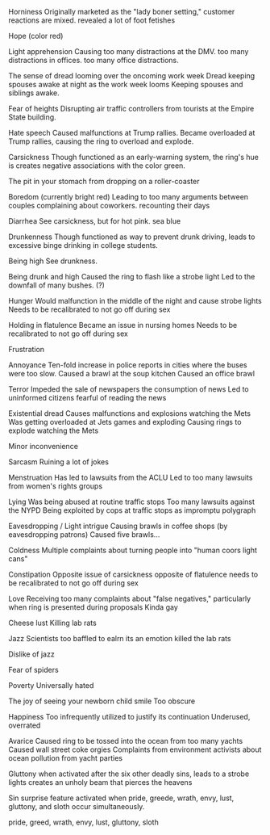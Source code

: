 

Horniness
Originally marketed as the "lady boner setting," customer reactions are mixed. 
revealed a lot of foot fetishes 

Hope (color red)

Light apprehension
Causing too many distractions at the DMV.
too many distractions in offices.
too many office distractions.

The sense of dread looming over the oncoming work week
Dread 
keeping spouses awake at night as the work week looms
Keeping spouses and siblings awake.

Fear of heights
Disrupting air traffic controllers from tourists at the Empire State building.

Hate speech
Caused malfunctions at Trump rallies.
Became overloaded at Trump rallies, causing the ring to overload and explode.

Carsickness 
Though functioned as an early-warning system, the ring's hue is creates negative associations with the color green.

The pit in your stomach from dropping on a roller-coaster


Boredom (currently bright red)
Leading to too many arguments between couples complaining about coworkers.
recounting their days

Diarrhea 
See carsickness, but for hot pink.
sea blue

Drunkenness
Though functioned as way to prevent drunk driving, leads to excessive binge drinking in college students.

Being high
See drunkness.

Being drunk and high 
Caused the ring to flash like a strobe light
Led to the downfall of many bushes. (?)

Hunger
Would malfunction in the middle of the night and cause strobe lights 
Needs to be recalibrated to not go off during sex

Holding in flatulence
Became an issue in nursing homes
Needs to be recalibrated to not go off during sex

Frustration 

Annoyance
Ten-fold increase in police reports in cities where the buses were too slow.
Caused a brawl at the soup kitchen
Caused an office brawl 

Terror
Impeded the sale of newspapers
the consumption of news
Led to uninformed citizens fearful of reading the news

Existential dread
Causes malfunctions and explosions watching the Mets
Was getting overloaded at Jets games and exploding
Causing rings to explode watching the Mets

Minor inconvenience 

Sarcasm
Ruining a lot of jokes

Menstruation
Has led to lawsuits from the ACLU
Led to too many lawsuits from women's rights groups

Lying
Was being abused at routine traffic stops
Too many lawsuits against the NYPD
Being exploited by cops at traffic stops 
as impromptu polygraph

Eavesdropping / Light intrigue
Causing brawls in coffee shops (by eavesdropping patrons)
Caused five brawls...

Coldness
Multiple complaints about turning people into "human coors light cans"

Constipation 
Opposite issue of carsickness
opposite of flatulence
needs to be recalibrated to not go off during sex

Love
Receiving too many complaints about "false negatives," particularly when ring is presented during proposals
Kinda gay

Cheese lust
Killing lab rats

Jazz
Scientists too baffled to ealrn its an emotion
killed the lab rats

Dislike of jazz

Fear of spiders

Poverty
Universally hated

The joy of seeing your newborn child smile 
Too obscure

Happiness
Too infrequently utilized to justify its continuation 
Underused, overrated

Avarice
Caused ring to be tossed into the ocean from too many yachts
Caused wall street coke orgies
Complaints from environment activists about ocean pollution from yacht parties

Gluttony
when activated after the six other deadly sins, leads to a strobe lights
creates an unholy beam that pierces the heavens

Sin 
surprise feature activated when pride, greede, wrath, envy, lust, gluttony, and sloth occur simultaneously. 

pride, greed, wrath, envy, lust, gluttony, sloth



